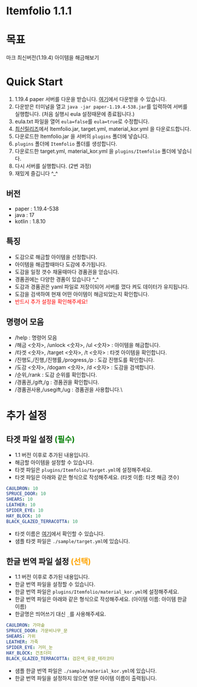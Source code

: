 # Itemfolio 1.1.1
# 목표
마크 최신버전(1.19.4) 아이템을 해금해보기

# Quick Start
1. 1.19.4 paper 서버를 다운을 받습니다. [여기](https://papermc.io/downloads/paper)에서 다운받을 수 있습니다.
2. 다운받은 터미널을 열고 `java -jar paper-1.19.4-538.jar`를 입력하여 서버를 실행합니다. (처음 실행시 eula 설정때문에 종료됩니다.)
3. eula.txt 파일을 열어 `eula=false`를 `eula=true`로 수정합니다.
4. [최신릴리즈](https://github.com/shininghyunho/Itemfolio/releases)에서 Itemfolio.jar, target.yml, material_kor.yml 을 다운로드합니다.
5. 다운로드한 Itemfolio.jar 을 서버의 `plugins` 폴더에 넣습니다.
6. `plugins` 폴더에 `Itemfolio` 폴더를 생성합니다.
7. 다운로드한 target.yml, material_kor.yml 을 `plugins/Itemfolio` 폴더에 넣습니다.
8. 다시 서버를 실행합니다. (2번 과정)
9. 재밌게 즐깁니다 ^_^

## 버전
- paper : 1.19.4-538
- java : 17
- kotlin : 1.8.10

## 특징
- 도감으로 해금할 아이템을 선정합니다.
- 아이템을 해금할때마다 도감에 추가됩니다.
- 도감을 일정 갯수 채울때마다 경품권을 얻습니다.
- 경품권에는 다양한 경품이 있습니다 ^_^
- 도감과 경품권은 yaml 파일로 저장이되어 서버를 껐다 켜도 데이터가 유지됩니다.
- 도감을 검색하여 현재 어떤 아이템이 해금되었는지 확인합니다.
- <span style="color:red">반드시 추가 설정을 확인해주세요!</span>

## 명령어 모음
- /help : 명령어 모음
- /해금 <숫자>, /unlock <숫자>, /ul <숫자> : 아이템을 해금합니다.
- /타겟 <숫자>, /target <숫자>, /t <숫자> : 타겟 아이템을 확인합니다.
- /진행도,/진행,/진행률,/progress,/p : 도감 진행도를 확인합니다.
- /도감 <숫자>, /dogam <숫자>, /d <숫자> : 도감을 검색합니다.
- /순위,/rank : 도감 순위를 확인합니다.
- /경품권,/gift,/g : 경품권을 확인합니다.
- /경품권사용,/usegift,/ug : 경품권을 사용합니다.\

# 추가 설정
## 타겟 파일 설정 <span style="color:green">(필수)</span>
- 1.1 버전 이후로 추가된 내용입니다.
- 해금할 아이템을 설정할 수 있습니다.
- 타겟 파일은 `plugins/Itemfolio/target.yml`에 설정해주세요.
- 타겟 파일은 아래와 같은 형식으로 작성해주세요. (타겟 이름: 타겟 해금 갯수)
```yaml
CAULDRON: 10
SPRUCE_DOOR: 10
SHEARS: 10
LEATHER: 10
SPIDER_EYE: 10
HAY_BLOCK: 10
BLACK_GLAZED_TERRACOTTA: 10
```
- 타겟 이름은 [여기](https://hub.spigotmc.org/javadocs/spigot/org/bukkit/Material.html)에서 확인할 수 있습니다.
- 샘플 타겟 파일은 `./sample/target.yml`에 있습니다.

## 한글 번역 파일 설정 <span style="color:orange">(선택)</span>
- 1.1 버전 이후로 추가된 내용입니다.
- 한글 번역 파일을 설정할 수 있습니다.
- 한글 번역 파일은 `plugins/Itemfolio/material_kor.yml`에 설정해주세요.
- 한글 번역 파일은 아래와 같은 형식으로 작성해주세요. (아이템 이름: 아이템 한글 이름)
- 한글명은 띄어쓰기 대신 `_`를 사용해주세요.
```yaml
CAULDRON: 가마솥
SPRUCE_DOOR: 가문비나무_문
SHEARS: 가위
LEATHER: 가죽
SPIDER_EYE: 거미_눈
HAY_BLOCK: 건초더미
BLACK_GLAZED_TERRACOTTA: 검은색_유광_테라코타
```
- 샘플 한글 번역 파일은 `./sample/material_kor.yml`에 있습니다.
- 한글 번역 파일을 설정하지 않으면 영문 아이템 이름이 출력됩니다.